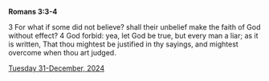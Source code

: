 **Romans 3:3-4**

3 For what if some did not believe? shall their unbelief make the faith of God without effect? 4 God forbid: yea, let God be true, but every man a liar; as it is written, That thou mightest be justified in thy sayings, and mightest overcome when thou art judged.

[Tuesday 31-December, 2024](https://getbible.life/kjv/Romans/3/3-4)
